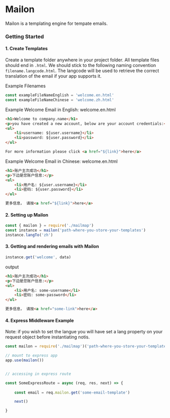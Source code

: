 # Mailon

Mailon is a templating engine for tempate emails. 

### Getting Started

#### 1. Create Templates
Create a template folder anywhere in your project folder. All template files should end in <code>.html</code>. We should stick to the following naming convention <code>filename.langcode.html</code>. The langcode will be used to retrieve the correct translation of the email if your app supports it. 

Example Filenames
```js
const exampleFileNameEnglish = 'welcome.en.html'
const exampleFileNameChinese = 'welcome.zh.html'
```

Example Welcome Email in English: welcome.en.html

```html
<h1>Welcome to company.name</h1>
<p>you have created a new account, below are your account credentials:</p>
<ul>
    <li>username: ${user.username}</li>
    <li>password: ${user.password}</li>
</ul>

For more information please click <a href="${link}">here</a>
```

Example Welcome Email in Chinese: welcome.en.html

```html
<h1>账户主次成功</h1>
<p>下边是您账户信息:</p>
<ul>
    <li>用户名: ${user.username}</li>
    <li>密码: ${user.password}</li>
</ul>

更多信息， 请按<a href="${link}">here</a>
```

#### 2. Setting up Mailon
```js
const { mailon } = require('./mailmap')
const instance = mailon('path-where-you-store-your-templates')
instance.langTo('zh')
```

#### 3. Getting and rendering emails with Mailon
```js
instance.get('welcome', data)
```

output

```html
<h1>账户主次成功</h1>
<p>下边是您账户信息:</p>
<ul>
    <li>用户名: some-username</li>
    <li>密码: some-password</li>
</ul>

更多信息， 请按<a href="some-link">here</a>
```

#### 4. Express Middleware Example
Note: if you wish to set the langue you will have set a lang property on your request object before instantiating notis.

```js
const mailon = require('./mailmap')('path-where-you-store-your-templates')

// mount to express app
app.use(mailon())


// accessing in express route

const SomeExpressRoute = async (req, res, next) => {
    
    const email = req.mailon.get('some-email-template')

    next()

}
```
